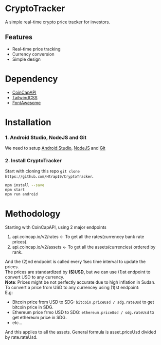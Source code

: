 # CryptoTracker
A simple real-time crypto price tracker for investors.

## Features
- Real-time price tracking
- Currency conversion
- Simple design

# Dependency
- [CoinCapAPI](https://docs.coincap.io/)
- [TailwindCSS](https://www.npmjs.com/package/nativewind)
- [FontAwesome](https://fontawesome.com/v5/docs/web/use-with/react-native)

# Installation

### 1. Android Studio, NodeJS and Git
We need to setup [Android Studio](https://developer.android.com/studio/install), [NodeJS](https://nodejs.org/en/download/) and [Git](https://git-scm.com/downloads)

### 2. Install CryptoTracker
Start with cloning this repo ```git clone https://github.com/Htrap19/CryptoTracker```.

```sh
npm install --save
npm start
npm run android
```

# Methodology
Starting with CoinCapAPI, using 2 major endpoints
1. api.coincap.io/v2/rates <- To get all the rates(currencey bank rate prices).
2. api.coincap.io/v2/assets <- To get all the assets(currencies) ordered by rank.

And the (2)nd endpoint is called every 1sec time interval to update the prices.<br/>
The prices are standardized by **($)USD**, but we can use (1)st endpoint to convert USD to any currency.<br />
**Note**: Prices might be not perfectly accurate due to high inflation in Sudan.<br />
To convert a price from USD to any currencey using (1)st endpoint:<br/>
E.g:
- Bitcoin price from USD to SDG: ```bitcoin.priceUsd / sdg.rateUsd``` to get bitcoin price in SDG.
- Ethereum price frmo USD to SDG: ```ethereum.priceUsd / sdg.rateUsd``` to get ethereum price in SDG.
- etc...

And this applies to all the assets. General formula is asset.priceUsd divided by rate.rateUsd.

